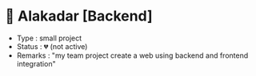 &#x1F4CC; Alakadar [Backend]
===================
- Type : small project
- Status : &#x1F494; (not active)
- Remarks : "my team project create a web using backend and frontend integration"

